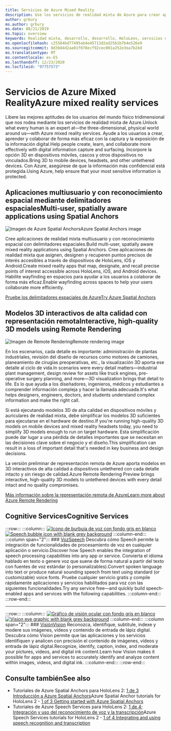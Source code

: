 ```yaml
---
title: Servicios de Azure Mixed Reality
description: Use los servicios de realidad mixta de Azure para crear aplicaciones 3D, multiusuario y con reconocimiento espacial que sean accesibles a través de dispositivos de HoloLens, iOS y Android.
author: grbury
ms.author: grbury
ms.date: 08/21/2019
ms.topic: overview
keywords: Realidad mixta, desarrollo, desarrollo, HoloLens, servicios de Azure, anclajes espaciales, voz, visión, representación remota
ms.openlocfilehash: c25584bd77495ab4e45713d2ad25b1b7b4e526e9
ms.sourcegitcommit: 8d3b84d2aa01f078ecf92cec001a252e3ea7b24d
ms.translationtype: MT
ms.contentlocale: es-ES
ms.lasthandoff: 12/23/2020
ms.locfileid: "97757573"
---
```

# <a name="azure-mixed-reality-services"></a><span data-ttu-id="c7bc7-104">Servicios de Azure Mixed Reality</span><span class="sxs-lookup"><span data-stu-id="c7bc7-104">Azure mixed reality services</span></span>
<span data-ttu-id="c7bc7-105">Libere las mejores aptitudes de los usuarios del mundo físico tridimensional que nos rodea mediante los servicios de realidad mixta de Azure.</span><span class="sxs-lookup"><span data-stu-id="c7bc7-105">Unlock what every human is an expert at—the three-dimensional, physical world around us—with Azure mixed reality services.</span></span> <span data-ttu-id="c7bc7-106">Ayude a los usuarios a crear, aprender y colaborar de forma más eficaz con la captura y la exposición de la información digital.</span><span class="sxs-lookup"><span data-stu-id="c7bc7-106">Help people create, learn, and collaborate more effectively with digital information capture and surfacing.</span></span> <span data-ttu-id="c7bc7-107">Incorpore la opción 3D en dispositivos móviles, cascos y otros dispositivos no vinculados.</span><span class="sxs-lookup"><span data-stu-id="c7bc7-107">Bring 3D to mobile devices, headsets, and other untethered devices.</span></span> <span data-ttu-id="c7bc7-108">Con Azure, asegúrese de que la información más confidencial está protegida.</span><span class="sxs-lookup"><span data-stu-id="c7bc7-108">Using Azure, help ensure that your most sensitive information is protected.</span></span>

## <a name="multi-user-spatially-aware-applications-using-spatial-anchors"></a><span data-ttu-id="c7bc7-109">Aplicaciones multiusuario y con reconocimiento espacial mediante delimitadores espaciales</span><span class="sxs-lookup"><span data-stu-id="c7bc7-109">Multi-user, spatially aware applications using Spatial Anchors</span></span>

![ <span data-ttu-id="c7bc7-110">Imagen de Azure Spatial Anchors</span><span class="sxs-lookup"><span data-stu-id="c7bc7-110">Azure Spatial Anchors image</span></span>](../design/images/AzureSpatialAnchors.jpg)

<span data-ttu-id="c7bc7-111">Cree aplicaciones de realidad mixta multiusuario y con reconocimiento espacial con delimitadores espaciales.</span><span class="sxs-lookup"><span data-stu-id="c7bc7-111">Build multi-user, spatially aware mixed reality applications using Spatial Anchors.</span></span> <span data-ttu-id="c7bc7-112">Cree aplicaciones de realidad mixta que asignen, designen y recuperen puntos precisos de interés accesibles a través de dispositivos de HoloLens, iOS y Android.</span><span class="sxs-lookup"><span data-stu-id="c7bc7-112">Create mixed reality apps that map, designate, and recall precise points of interest accessible across HoloLens, iOS, and Android devices.</span></span> <span data-ttu-id="c7bc7-113">Habilite wayfinding en espacios para ayudar a los usuarios a colaborar de forma más eficaz.</span><span class="sxs-lookup"><span data-stu-id="c7bc7-113">Enable wayfinding across spaces to help your users collaborate more efficiently.</span></span>

[<span data-ttu-id="c7bc7-114">Pruebe los delimitadores espaciales de Azure</span><span class="sxs-lookup"><span data-stu-id="c7bc7-114">Try Azure Spatial Anchors</span></span>](https://docs.microsoft.com/azure/spatial-anchors)


## <a name="interactive-high-quality-3d-models-using-remote-rendering"></a><span data-ttu-id="c7bc7-115">Modelos 3D interactivos de alta calidad con representación remota</span><span class="sxs-lookup"><span data-stu-id="c7bc7-115">Interactive, high-quality 3D models using Remote Rendering</span></span>

![ <span data-ttu-id="c7bc7-116">Imagen de Remote Rendering</span><span class="sxs-lookup"><span data-stu-id="c7bc7-116">Remote rendering image</span></span>](../design/images/RemoteRendering.jpg)

<span data-ttu-id="c7bc7-117">En los escenarios, cada detalle es importante: administración de plantas industriales, revisión del diseño de recursos como motores de camiones, planeamiento de cirugías preoperativas, etc., la visualización 3D aporta ese detalle al ciclo de vida.</span><span class="sxs-lookup"><span data-stu-id="c7bc7-117">In scenarios were every detail matters—industrial plant management, design review for assets like truck engines, pre-operative surgery planning, and more—3D visualization brings that detail to life.</span></span> <span data-ttu-id="c7bc7-118">Es lo que ayuda a los diseñadores, ingenieros, médicos y estudiantes a comprender información compleja y hacer la llamada adecuada.</span><span class="sxs-lookup"><span data-stu-id="c7bc7-118">It's what helps designers, engineers, doctors, and students understand complex information and make the right call.</span></span>

<span data-ttu-id="c7bc7-119">Si está ejecutando modelos 3D de alta calidad en dispositivos móviles y auriculares de realidad mixta, debe simplificar los modelos 3D suficientes para ejecutarse en el hardware de destino.</span><span class="sxs-lookup"><span data-stu-id="c7bc7-119">If you're running high-quality 3D models on mobile devices and mixed reality headsets today, you need to simplify 3D models enough to run on target hardware.</span></span> <span data-ttu-id="c7bc7-120">Esta simplificación puede dar lugar a una pérdida de detalles importantes que se necesitan en las decisiones clave sobre el negocio y el diseño.</span><span class="sxs-lookup"><span data-stu-id="c7bc7-120">This simplification can result in a loss of important detail that's needed in key business and design decisions.</span></span>

<span data-ttu-id="c7bc7-121">La versión preliminar de representación remota de Azure aporta modelos en 3D interactivos de alta calidad a dispositivos untethered con cada detalle intacto y sin riesgo de calidad.</span><span class="sxs-lookup"><span data-stu-id="c7bc7-121">Azure Remote Rendering Preview brings interactive, high-quality 3D models to untethered devices with every detail intact and no quality compromises.</span></span>

[<span data-ttu-id="c7bc7-122">Más información sobre la representación remota de Azure</span><span class="sxs-lookup"><span data-stu-id="c7bc7-122">Learn more about Azure Remote Rendering</span></span>](https://azure.microsoft.com/services/remote-rendering)

## <a name="cognitive-services"></a><span data-ttu-id="c7bc7-123">Cognitive Services</span><span class="sxs-lookup"><span data-stu-id="c7bc7-123">Cognitive Services</span></span>

:::row:::
    :::column:::
       <span data-ttu-id="c7bc7-124">[![Icono de burbuja de voz con fondo gris en blanco](images/speech.jpg)](https://docs.microsoft.com/azure/cognitive-services/speech-service/)</span><span class="sxs-lookup"><span data-stu-id="c7bc7-124">[![Speech bubble icon with blank grey background](images/speech.jpg)](https://docs.microsoft.com/azure/cognitive-services/speech-service/)</span></span>
    :::column-end:::
    :::column span="2":::
        ### <a name="speech"></a>[<span data-ttu-id="c7bc7-125">Voz</span><span class="sxs-lookup"><span data-stu-id="c7bc7-125">Speech</span></span>](https://docs.microsoft.com/azure/cognitive-services/speech-service/)
        <span data-ttu-id="c7bc7-126">Descubra cómo Speech permite la integración de funcionalidades de procesamiento de voz en cualquier aplicación o servicio.</span><span class="sxs-lookup"><span data-stu-id="c7bc7-126">Discover how Speech enables the integration of speech processing capabilities into any app or service.</span></span> <span data-ttu-id="c7bc7-127">Convierta el idioma hablado en texto o genere voz que suene de forma natural a partir del texto con fuentes de voz estándar (o personalizables).</span><span class="sxs-lookup"><span data-stu-id="c7bc7-127">Convert spoken language into text or produce natural sounding speech from text using standard (or customizable) voice fonts.</span></span> <span data-ttu-id="c7bc7-128">Pruebe cualquier servicio gratis y compile rápidamente aplicaciones y servicios habilitados para voz con las siguientes funcionalidades.</span><span class="sxs-lookup"><span data-stu-id="c7bc7-128">Try any service free—and quickly build speech-enabled apps and services with the following capabilities.</span></span>
    :::column-end:::
:::row-end:::

---

:::row:::
    :::column:::
       <span data-ttu-id="c7bc7-129">[![Gráfico de visión ocular con fondo gris en blanco](images/vision.jpg)](https://docs.microsoft.com/azure/cognitive-services/computer-vision/)</span><span class="sxs-lookup"><span data-stu-id="c7bc7-129">[![Vision eye graphic with blank grey background](images/vision.jpg)](https://docs.microsoft.com/azure/cognitive-services/computer-vision/)</span></span>
    :::column-end:::
    :::column span="2":::
        ### <a name="vision"></a>[<span data-ttu-id="c7bc7-130">Visión</span><span class="sxs-lookup"><span data-stu-id="c7bc7-130">Vision</span></span>](https://docs.microsoft.com/azure/cognitive-services/computer-vision/)
        <span data-ttu-id="c7bc7-131">Reconozca, identifique, subtitule, indexe y modere sus imágenes, vídeos y contenido de entrada de lápiz digital. Descubra cómo Vision permite que las aplicaciones y los servicios identifiquen y analicen con precisión el contenido de imágenes, vídeos y entrada de lápiz digital.</span><span class="sxs-lookup"><span data-stu-id="c7bc7-131">Recognize, identify, caption, index, and moderate your pictures, videos, and digital ink content.Learn how Vision makes it possible for apps and services to accurately identify and analyze content within images, videos, and digital ink.</span></span>
    :::column-end:::
:::row-end:::


## <a name="see-also"></a><span data-ttu-id="c7bc7-132">Consulte también</span><span class="sxs-lookup"><span data-stu-id="c7bc7-132">See also</span></span>

* <span data-ttu-id="c7bc7-133">Tutoriales de Azure Spatial Anchors para HoloLens 2: [1 de 3 Introducción a Azure Spatial Anchors](../mrlearning-asa-ch1.md)</span><span class="sxs-lookup"><span data-stu-id="c7bc7-133">Azure Spatial Anchor tutorials for HoloLens 2 - [1 of 3 Getting started with Azure Spatial Anchors](../mrlearning-asa-ch1.md)</span></span>
* <span data-ttu-id="c7bc7-134">Tutoriales de Azure Speech Services para HoloLens 2: [1 de 4; Integración y uso del reconocimiento de voz y la transcripción](../develop/unity/tutorials/mrlearning-speechSDK-ch1.md)</span><span class="sxs-lookup"><span data-stu-id="c7bc7-134">Azure Speech Services tutorials for HoloLens 2 - [1 of 4 Integrating and using speech recognition and transcription](../develop/unity/tutorials/mrlearning-speechSDK-ch1.md)</span></span>
